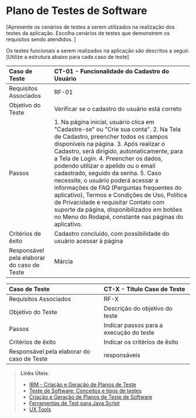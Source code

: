 # Plano de Testes de Software

[Apresente os cenários de testes a serem utilizados na realização dos testes da aplicação. Escolha cenários de testes que demonstrem os requisitos sendo atendidos. ]

Os testes funcionais a serem realizados na aplicação são descritos a seguir. [Utilize a estrutura abaixo para cada caso de teste]


|Caso de Teste    | CT-01 - Funcionalidade do Cadastro do Usuário |
|:---|:---|
| Requisitos Associados | RF-01 |
| Objetivo do Teste | Verificar se o cadastro do usuário está correto |
| Passos | 1. Na página inicial, usuário clica em "Cadastre-se" ou "Crie sua conta". 2. Na Tela de Cadastro,  preencher todos os campos disponíveis na página. 3. Após realizar o Cadastro, será dirigido, automaticamente, para a Tela de Login. 4. Preencher os dados, podendo utilizar o apelido ou o email cadastrado, seguido da senha. 5. Caso necessite, o usuário poderá acessar a informações de FAQ (Perguntas frequentes do aplicativo), Termos e Condições de Uso, Política de Privacidade e requisitar Contato com suporte da página, disponibilizados em botões no Menu do Rodapé, constante nas páginas do aplicativo. |
| Critérios de êxito | Cadastro concluído, com possibilidade do usuário acessar à página  |
| Responsável pela elaborar do caso de Teste | Márcia  |




|Caso de Teste    | CT-X - Título Caso de Teste |
|:---|:---|
| Requisitos Associados | RF-X |
| Objetivo do Teste | Descrição do objetivo do teste |
| Passos | Indicar passos para a execução do teste |
| Critérios de êxito | Indicar os critérios de êxito  |
| Responsável pela elaborar do caso de Teste | responsáveis |
 
> **Links Úteis**:
> - [IBM - Criação e Geração de Planos de Teste](https://www.ibm.com/developerworks/br/local/rational/criacao_geracao_planos_testes_software/index.html)
> -  [Teste de Software: Conceitos e tipos de testes](https://blog.onedaytesting.com.br/teste-de-software/)
> - [Criação e Geração de Planos de Teste de Software](https://www.ibm.com/developerworks/br/local/rational/criacao_geracao_planos_testes_software/index.html)
> - [Ferramentas de Test para Java Script](https://geekflare.com/javascript-unit-testing/)
> - [UX Tools](https://uxdesign.cc/ux-user-research-and-user-testing-tools-2d339d379dc7)
